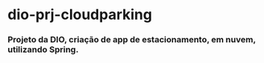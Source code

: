# dio-prj-cloudparking
### Projeto da DIO, criação de app de estacionamento, em nuvem, utilizando Spring.

